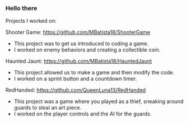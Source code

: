### Hello there

<!--
**MBatista18/MBatista18** is a ✨ _special_ ✨ repository because its `README.md` (this file) appears on your GitHub profile.

Here are some ideas to get you started:

- 🔭 I’m currently working on ...
- 🌱 I’m currently learning ...
- 👯 I’m looking to collaborate on ...
- 🤔 I’m looking for help with ...
- 💬 Ask me about ...
- 📫 How to reach me: ...
- 😄 Pronouns: ...
- ⚡ Fun fact: ...
-->
Projects I worked on:
  
  Shooter Game:
  https://github.com/MBatista18/ShooterGame
  - This project was to get us introduced to coding a game.
  - I worked on enemy behaviors and creating a collectible coin.

  Haunted Jaunt:
  https://github.com/MBatista18/HauntedJaunt
  - This project allowed us to make a game and then modify the code.
  - I worked on a sprint button and a countdown timer.

  RedHanded:
  https://github.com/QueenLuna13/RedHanded
  - This project was a game where you played as a thief, sneaking around guards to steal an art piece.
  - I worked on the player controls and the AI for the guards.
